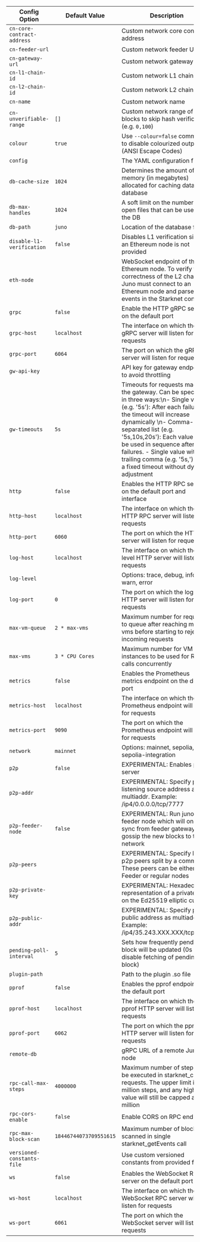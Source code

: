 <!-- This file is generated automatically. Any manual modifications will be overwritten. -->

| Config Option | Default Value | Description |
| - | - | - |
| `cn-core-contract-address` |  | Custom network core contract address |
| `cn-feeder-url` |  | Custom network feeder URL |
| `cn-gateway-url` |  | Custom network gateway URL |
| `cn-l1-chain-id` |  | Custom network L1 chain id |
| `cn-l2-chain-id` |  | Custom network L2 chain id |
| `cn-name` |  | Custom network name |
| `cn-unverifiable-range` | `[]` | Custom network range of blocks to skip hash verifications (e.g. `0,100`) |
| `colour` | `true` | Use `--colour=false` command to disable colourized outputs (ANSI Escape Codes) |
| `config` |  | The YAML configuration file |
| `db-cache-size` | `1024` | Determines the amount of memory (in megabytes) allocated for caching data in the database |
| `db-max-handles` | `1024` | A soft limit on the number of open files that can be used by the DB |
| `db-path` | `juno` | Location of the database files |
| `disable-l1-verification` | `false` | Disables L1 verification since an Ethereum node is not provided |
| `eth-node` |  | WebSocket endpoint of the Ethereum node. To verify the correctness of the L2 chain, Juno must connect to an Ethereum node and parse events in the Starknet contract |
| `grpc` | `false` | Enable the HTTP gRPC server on the default port |
| `grpc-host` | `localhost` | The interface on which the gRPC server will listen for requests |
| `grpc-port` | `6064` | The port on which the gRPC server will listen for requests |
| `gw-api-key` |  | API key for gateway endpoints to avoid throttling |
| `gw-timeouts` | `5s` | Timeouts for requests made to the gateway. Can be specified in three ways:\n- Single value (e.g. '5s'): After each failure, the timeout will increase dynamically \n- Comma-separated list (e.g. '5s,10s,20s'): Each value will be used in sequence after failures. - Single value with trailing comma (e.g. '5s,'): Uses a fixed timeout without dynamic adjustment |
| `http` | `false` | Enables the HTTP RPC server on the default port and interface |
| `http-host` | `localhost` | The interface on which the HTTP RPC server will listen for requests |
| `http-port` | `6060` | The port on which the HTTP server will listen for requests |
| `log-host` | `localhost` | The interface on which the log level HTTP server will listen for requests |
| `log-level` |  | Options: trace, debug, info, warn, error |
| `log-port` | `0` | The port on which the log level HTTP server will listen for requests |
| `max-vm-queue` | `2 * max-vms` | Maximum number for requests to queue after reaching max-vms before starting to reject incoming requests |
| `max-vms` | `3 * CPU Cores` | Maximum number for VM instances to be used for RPC calls concurrently |
| `metrics` | `false` | Enables the Prometheus metrics endpoint on the default port |
| `metrics-host` | `localhost` | The interface on which the Prometheus endpoint will listen for requests |
| `metrics-port` | `9090` | The port on which the Prometheus endpoint will listen for requests |
| `network` | `mainnet` | Options: mainnet, sepolia, sepolia-integration |
| `p2p` | `false` | EXPERIMENTAL: Enables p2p server |
| `p2p-addr` |  | EXPERIMENTAL: Specify p2p listening source address as multiaddr.  Example: /ip4/0.0.0.0/tcp/7777 |
| `p2p-feeder-node` | `false` | EXPERIMENTAL: Run juno as a feeder node which will only sync from feeder gateway and gossip the new blocks to the network |
| `p2p-peers` |  | EXPERIMENTAL: Specify list of p2p peers split by a comma. These peers can be either Feeder or regular nodes |
| `p2p-private-key` |  | EXPERIMENTAL: Hexadecimal representation of a private key on the Ed25519 elliptic curve |
| `p2p-public-addr` |  | EXPERIMENTAL: Specify p2p public address as multiaddr.  Example: /ip4/35.243.XXX.XXX/tcp/7777 |
| `pending-poll-interval` | `5` | Sets how frequently pending block will be updated (0s will disable fetching of pending block) |
| `plugin-path` |  | Path to the plugin .so file |
| `pprof` | `false` | Enables the pprof endpoint on the default port |
| `pprof-host` | `localhost` | The interface on which the pprof HTTP server will listen for requests |
| `pprof-port` | `6062` | The port on which the pprof HTTP server will listen for requests |
| `remote-db` |  | gRPC URL of a remote Juno node |
| `rpc-call-max-steps` | `4000000` | Maximum number of steps to be executed in starknet_call requests. The upper limit is 4 million steps, and any higher value will still be capped at 4 million |
| `rpc-cors-enable` | `false` | Enable CORS on RPC endpoints |
| `rpc-max-block-scan` | `18446744073709551615` | Maximum number of blocks scanned in single starknet_getEvents call |
| `versioned-constants-file` |  | Use custom versioned constants from provided file |
| `ws` | `false` | Enables the WebSocket RPC server on the default port |
| `ws-host` | `localhost` | The interface on which the WebSocket RPC server will listen for requests |
| `ws-port` | `6061` | The port on which the WebSocket server will listen for requests |
